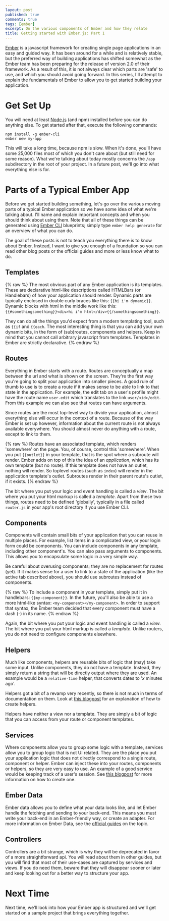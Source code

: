 ```yaml
---
layout: post
published: true
comments: true
tags: [ember]
excerpt: On the various components of Ember and how they relate
title: Getting started with Ember.js: Part 1
---
```


[Ember] is a javascript framework for creating single page applications in an
easy and guided way. It has been around for a while and is relatively stable,
but the preferred way of building applications has shifted somewhat as the
Ember team has been preparing for the release of version 2.0 of their
framework. As a result of this, it is not always clear which parts are 'safe'
to use, and which you should avoid going forward. In this series, I'll attempt
to explain the fundamentals of Ember to allow you to get started building your
application.

[Ember]: http://emberjs.com

# Get Set Up

You will need at least [Node.js](https://nodejs.org/) (and npm) installed
before you can do anything else. To get started after that, execute the
following commands:

    npm install -g ember-cli
    ember new my-app

This will take a long time, because npm is slow. When it's done, you'll have
some 25,000 files most of which you don't care about (but still need for some
reason). What we're talking about today mostly concerns the `/app` subdirectory
in the root of your project. In a future post, we'll go into what everything
else is for.

# Parts of a Typical Ember App

Before we get started building something, let's go over the various moving
parts of a typical Ember application so we have some idea of what we're talking
about. I'll name and explain important concepts and when you should think about
using them. Note that all of these things can be generated using [Ember CLI]
blueprints; simply type `ember help generate` for an overview of what you can
do.

The goal of these posts is not to teach you everything there is to know about
Ember. Instead, I want to give you enough of a foundation so you can read other
blog posts or the official guides and more or less know what to do.

[Ember CLI]: http://www.ember-cli.com/

## Templates 

{% raw %}
The most obvious part of any Ember application is its templates. These are
declarative html-like descriptions called HTMLBars (or Handlebars) of how your
application should render. Dynamic parts are typically enclosed in double curly
braces like this: `{{hi i'm dynamic}}`. Dynamic blocks with html in the middle
work like this: `{{#somethingsomething}}<div>hi i'm
html</div>{{/somethingsomething}}`.

They can do all the things you'd expect from a modern templating tool, such as
`{{if` and `{{each`. The most interesting thing is that you can add your own
dynamic bits, in the form of (sub)routes, components and helpers. Keep in mind
that you cannot call arbitrary javascript from templates. Templates in Ember
are strictly declarative. 
{% endraw %}

## Routes

Everything in Ember starts with a route. Routes are conceptually a map between
the url and what is shown on the screen. They're the first way you're going to
split your application into smaller pieces. A good rule of thumb to use is to
create a route if it makes sense to be able to link to that state in the
application. For example, the edit tab on a user's profile might have the route
name `user.edit` which translates to the link `user/<id>/edit`. From this
example we can also see that routes can have arguments.

Since routes are the most top-level way to divide your application, almost
everything else will occur in the context of a route. Because of the way Ember
is set up however, information about the current route is not always available
everywhere. You should almost never do anything with a route, except to link to
them.

{% raw %}
Routes have an associated template, which renders 'somewhere' on the page. You,
of course, control this 'somewhere'. When you put `{{outlet}}` in your
template, that is the spot where a subroute will render. Ember adds on top of
this the idea of an *application*, which has its own template (but no route).
If this template does not have an outlet, nothing will render. So toplevel
routes (such as `index`) will render in the application template's outlet.
Subroutes render in their parent route's outlet, if it exists.
{% endraw %}

The bit where you put your logic and event handling is called a *view*. The bit
where you put your html markup is called a *template*. Apart from these two
things, routes need to be defined 'globally', typically in a file called
`router.js` in your app's root directory if you use Ember CLI.

## Components

Components will contain small bits of your application that you can reuse in
multiple places. For example, list items in a complicated view, or your login
form could be components. You can include components in any template, including
other component's. You can also pass arguments to components. This allows you
to encapsulate some logic in a very simple way.

Be careful about overusing components; they are no replacement for routes
(yet). If it makes sense for a user to link to a state of the application (like
the active tab described above), you should use subroutes instead of
components.

{% raw %}
To include a component in your template, simply put it in handlebars:
`{{my-component}}`. In the future, you'll also be able to use a more html-like
syntax: `<my-component></my-component>`. In order to support that syntax, the
Ember team decided that every component must have a dash (-) in its name.
{% endraw %}

Again, the bit where you put your logic and event handling is called a *view*.
The bit where you put your html markup is called a *template*. Unlike routers,
you do not need to configure components elsewhere.

## Helpers

Much like components, helpers are reusable bits of logic that (may) take some
input. Unlike components, they do not have a template. Instead, they simply
return a string that will be directly output where they are used. An example
would be a `relative-time` helper, that converts dates to '*x* minutes ago'.

Helpers got a bit of a revamp very recently, so there is not much in terms of
documentation on them. Look at [this
blogpost](http://emberjs.com/blog/2015/06/12/ember-1-13-0-released.html#toc_new-ember-js-helper-api)
for an explanation of how to create helpers.

Helpers have neither a view nor a template. They are simply a bit of logic
that you can access from your route or component templates.

## Services

Where components allow you to group some logic with a template, services allow
you to group logic that is not UI related. They are the place you put your
application logic that does not directly correspond to a single route,
component or helper. Ember can inject these into your routes, components or
helpers, so they are very easy to use. An example of a good service would be
keeping track of a user's session. See [this
blogpost](http://chrishenn.net/writing/using-services-ember.html) for more
information on how to create one.

## Ember Data

Ember data allows you to define what your data looks like, and let Ember handle
the fetching and sending to your back-end. This means you must write your
back-end in an Ember-friendly way, or create an adapter. For more information
on Ember Data, see the [official
guides](http://guides.emberjs.com/v1.12.0/models/) on the topic.

## Controllers

Controllers are a bit strange, which is why they will be deprecated in favor of
a more straightforward api. You will read about them in other guides, but you
will find that most of their use-cases are captured by services and views. If
you do need them, beware that they will disappear sooner or later and keep
looking out for a better way to structure your app.

# Next Time

Next time, we'll look into how your Ember app is structured and we'll get
started on a sample project that brings everything together.
